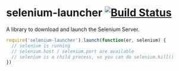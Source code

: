 selenium-launcher [![Build Status](https://secure.travis-ci.org/nshah/nodejs-selenium-launcher.png)](http://travis-ci.org/nshah/nodejs-selenium-launcher)
=================

A library to download and launch the Selenium Server.

```javascript
require('selenium-launcher').launch(function(er, selenium) {
  // selenium is running
  // selenium.host / selenium.port are available
  // selenium is a child process, so you can do selenium.kill()
})
```
